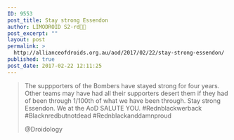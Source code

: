 ```yaml
---
ID: 9553
post_title: Stay strong Essendon
author: LIMODROID S2-rd🔭🔬
post_excerpt: ""
layout: post
permalink: >
  http://allianceofdroids.org.au/aod/2017/02/22/stay-strong-essendon/
published: true
post_date: 2017-02-22 12:11:25
---
```

<blockquote>The suppporters of the Bombers have stayed strong for four years. Other teams may have had all their supporters desert them if they had of been through 1/100th of what we have been through. Stay strong Essendon. We at the AoD SALUTE YOU. #Rednblackwerback #Blacknredbutnotdead #Rednblackanddamnproud

@Droidology</blockquote>